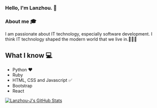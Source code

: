 ### Hello, I'm Lanzhou. 👋

### About me 🎓
I am passionate about IT technology, especially software development. I think IT technology shaped the modern world that we live in.👩🏻‍💻

## What I know :computer:

- Python ❤️
- Ruby
- HTML, CSS and Javascript :white_check_mark:
- Bootstrap
- React

[![Lanzhou-J's GitHub Stats](https://github-readme-stats.vercel.app/api?username=Lanzhou-J&show_icons=true)](https://github.com/Lanzhou-J)

<!--
**Lanzhou-J/Lanzhou-J** is a ✨ _special_ ✨ repository because its `README.md` (this file) appears on your GitHub profile.

Here are some ideas to get you started:
- 🔭 I’m currently working on 
- 👯 I’m looking to collaborate on ...
- 🤔 I’m looking for help with ...
- 💬 Ask me about ...
- 📫 How to reach me: ...
- 😄 Pronouns: ...
- ⚡ Fun fact: ...
-->
